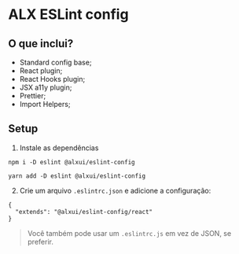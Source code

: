 # ALX ESLint config

## O que inclui?

- Standard config base;
- React plugin;
- React Hooks plugin;
- JSX a11y plugin;
- Prettier;
- Import Helpers;

## Setup

1. Instale as dependências
```
npm i -D eslint @alxui/eslint-config
```

```
yarn add -D eslint @alxui/eslint-config
```

2. Crie um arquivo `.eslintrc.json` e adicione a configuração:
```
{
  "extends": "@alxui/eslint-config/react"
}
```

> Você também pode usar um `.eslintrc.js` em vez de JSON, se preferir.